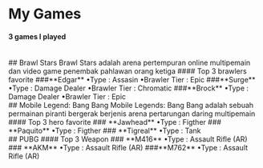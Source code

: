 # My Games
#### 3 games I played
<br>
## Brawl Stars
Brawl Stars adalah arena pertempuran online multipemain dan video game penembak pahlawan orang ketiga
#### Top 3 brawlers favorite
###**Edgar**
•Type : Assasin
•Brawler Tier : Epic
###**Surge**
•Type : Damage Dealer
•Brawler Tier : Chromatic
###**Brock**
•Type : Damage Dealer
•Brawler Tier : Epic
<br>
## Mobile Legend: Bang Bang
Mobile Legends: Bang Bang adalah sebuah permainan piranti bergerak berjenis arena pertarungan daring multipemain
#### Top 3 hero favorite
### **Jawhead**
•Type : Figther
### **Paquito**
•Type : Figther
### **Tigreal**
•Type : Tank
<br>
## PUBG
#### Top 3 Weapon
### **M416**
•Type : Assault Rifle (AR)
### **AKM**
•Type : Assault Rifle (AR)
###**M762**
•Type : Assault Rifle (AR)
